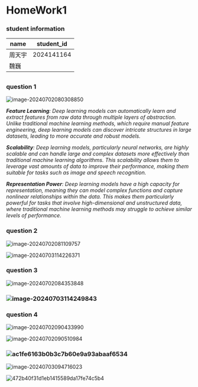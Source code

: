 # HomeWork1



### student information

| name   | student_id |
| ------ | ---------- |
| 周天宇 | 2024141164 |
| 魏巍   |            |

## 





### question 1

![image-20240702080308850](https://pics.zhouimage.top/pic/202407020803878.png)

***Feature Learning**: Deep learning models can automatically learn and extract features from raw data through multiple layers of abstraction. Unlike traditional machine learning methods, which require manual feature engineering, deep learning models can discover intricate structures in large datasets, leading to more accurate and robust models.*

***Scalability**: Deep learning models, particularly neural networks, are highly scalable and can handle large and complex datasets more effectively than traditional machine learning algorithms. This scalability allows them to leverage vast amounts of data to improve their performance, making them suitable for tasks such as image and speech recognition.*

***Representation Power**: Deep learning models have a high capacity for representation, meaning they can model complex functions and capture nonlinear relationships within the data. This makes them particularly powerful for tasks that involve high-dimensional and unstructured data, where traditional machine learning methods may struggle to achieve similar levels of performance.*







### question 2

![image-20240702081109757](https://pics.zhouimage.top/pic/202407020811785.png)

![image-20240703114226371](https://pics.zhouimage.top/pic/202407031142425.png)







### question 3

![image-20240702084353848](https://pics.zhouimage.top/pic/202407020843886.png)

### ![image-20240703114249843](https://pics.zhouimage.top/pic/202407031142960.png)







### question 4

![image-20240702090433990](https://pics.zhouimage.top/pic/202407020904023.png)

![image-20240702090510984](https://pics.zhouimage.top/pic/202407020905018.png)



### ![ac1fe6163b0b3c7b60e9a93abaaf6534](https://pics.zhouimage.top/pic/202407031143906.jpeg)







![image-20240703094716023](https://pics.zhouimage.top/pic/202407030947063.png)

![472b40f31d1eb1415589da17fe74c5b4](https://pics.zhouimage.top/pic/202407031144764.jpeg)